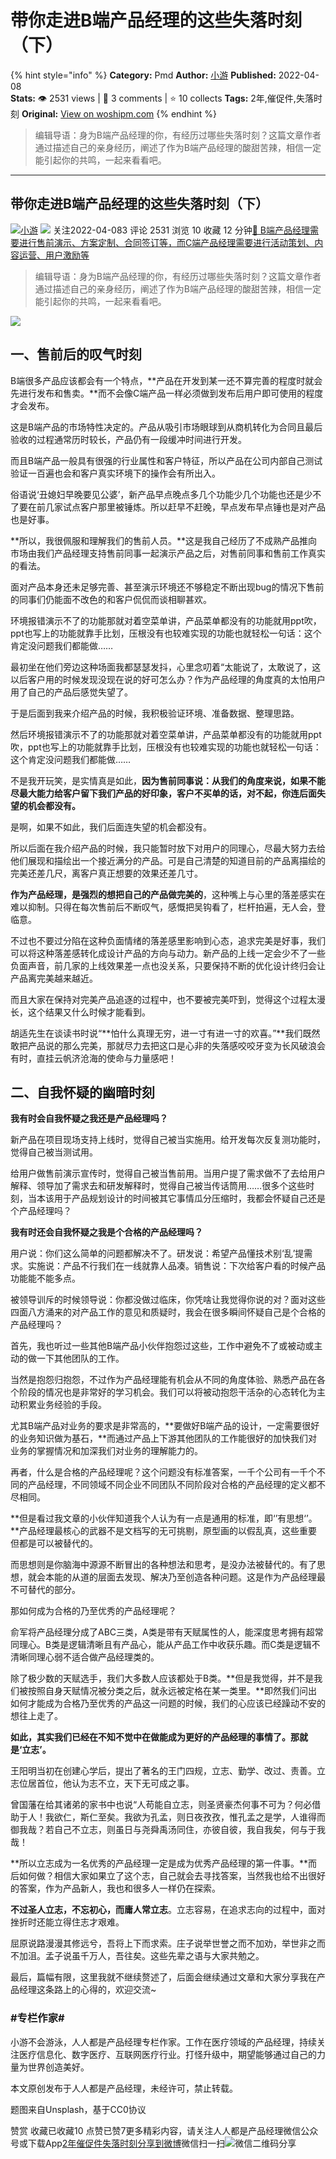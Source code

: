 # 带你走进B端产品经理的这些失落时刻（下）
{% hint style="info" %}
**Category:** Pmd
**Author:** [小游](https://www.woshipm.com/u/1057083)
**Published:** 2022-04-08  
**Stats:** 👁️ 2531 views | 💬 3 comments | ⭐ 10 collects
**Tags:** 2年,催促件,失落时刻
**Original:** [View on woshipm.com](https://www.woshipm.com/pmd/5381841.html)
{% endhint %}
> 编辑导语：身为B端产品经理的你，有经历过哪些失落时刻？这篇文章作者通过描述自己的亲身经历，阐述了作为B端产品经理的酸甜苦辣，相信一定能引起你的共鸣，一起来看看吧。

---

## 带你走进B端产品经理的这些失落时刻（下）

[![](https://static.woshipm.com/APP_U_202102_20210204154220_7891.jpeg?imageView2/1/w/72/h/72/q/100)](https://www.woshipm.com/u/1057083)[小游](https://www.woshipm.com/u/1057083) ![](https://static.woshipm.com/tag/1121_1@2x.png) 关注2022-04-083 评论 2531 浏览 10 收藏 12 分钟[🔗 B端产品经理需要进行售前演示、方案定制、合同签订等，而C端产品经理需要进行活动策划、内容运营、用户激励等](https://ke.qidianla.com/courses/bcpm)

> 编辑导语：身为B端产品经理的你，有经历过哪些失落时刻？这篇文章作者通过描述自己的亲身经历，阐述了作为B端产品经理的酸甜苦辣，相信一定能引起你的共鸣，一起来看看吧。

![](https://image.yunyingpai.com/wp/2022/04/xTZw6GdoJEyLf5E2gM17.png)

## 一、售前后的叹气时刻

B端很多产品应该都会有一个特点，**产品在开发到某一还不算完善的程度时就会先进行发布和售卖。**而不会像C端产品一样必须做到发布后用户即可使用的程度才会发布。

这是B端产品的市场特性决定的。产品从吸引市场眼球到从商机转化为合同且最后验收的过程通常历时较长，产品仍有一段缓冲时间进行开发。

而且B端产品一般具有很强的行业属性和客户特征，所以产品在公司内部自己测试验证一百遍也会和客户真实环境下的操作会有所出入。

俗语说‘丑媳妇早晚要见公婆’，新产品早点晚点多几个功能少几个功能也还是少不了要在前几家试点客户那里被锤炼。所以赶早不赶晚，早点发布早点锤也是对产品也是好事。

**所以，我很佩服和理解我们的售前人员。**这是我自己经历了不成熟产品推向市场由我们产品经理支持售前同事一起演示产品之后，对售前同事和售前工作真实的看法。

面对产品本身还未足够完善、甚至演示环境还不够稳定不断出现bug的情况下售前的同事们仍能面不改色的和客户侃侃而谈相聊甚欢。

环境报错演示不了的功能那就对着空菜单讲，产品菜单都没有的功能就用ppt吹，ppt也写上的功能就靠手比划，压根没有也较难实现的功能也就轻松一句话：这个肯定没问题我们都能做……

最初坐在他们旁边这种场面我都瑟瑟发抖，心里念叨着“太能说了，太敢说了，这以后客户用的时候发现没现在说的好可怎么办？作为产品经理的角度真的太怕用户用了自己的产品后感觉失望了。

于是后面到我来介绍产品的时候，我积极验证环境、准备数据、整理思路。

然后环境报错演示不了的功能那就对着空菜单讲，产品菜单都没有的功能就用ppt吹，ppt也写上的功能就靠手比划，压根没有也较难实现的功能也就轻松一句话：这个肯定没问题我们都能做……

不是我开玩笑，是实情真是如此，**因为售前同事说：从我们的角度来说，如果不能尽最大能力给客户留下我们产品的好印象，客户不买单的话，对不起，你连后面失望的机会都没有。**

是啊，如果不如此，我们后面连失望的机会都没有。

所以后面在我介绍产品的时候，我只能暂时放下对用户的同理心，尽最大努力去给他们展现和描绘出一个接近满分的产品。可是自己清楚的知道目前的产品离描绘的完美还差几尺，离客户真正想要的效果还差几寸。

**作为产品经理，是强烈的想把自己的产品做完美的**，这种嘴上与心里的落差感实在难以抑制。只得在每次售前后不断叹气，感慨把吴钩看了，栏杆拍遍，无人会，登临意。

不过也不要过分陷在这种负面情绪的落差感里影响到心态，追求完美是好事，我们可以将这种落差感转化成设计产品的方向与动力。新产品的上线一定会少不了一些负面声音，前几家的上线效果差一点也没关系，只要保持不断的优化设计终归会让产品离完美越来越近。

而且大家在保持对完美产品追逐的过程中，也不要被完美吓到，觉得这个过程太漫长，这个结果又什么时候才能看到。

胡适先生在谈读书时说“**怕什么真理无穷，进一寸有进一寸的欢喜。”**我们既然敢把产品说的那么完美，那就尽力去把这口是心非的失落感咬咬牙变为长风破浪会有时，直挂云帆济沧海的使命与力量感吧！

## 二、自我怀疑的幽暗时刻

**我有时会自我怀疑之我还是产品经理吗？**

新产品在项目现场支持上线时，觉得自己被当实施用。给开发每次反复测功能时，觉得自己被当测试用。

给用户做售前演示宣传时，觉得自己被当售前用。当用户提了需求做不了去给用户解释、领导加了需求去和研发解释时，觉得自己被当传话筒用……很多个这些时刻，当本该用于产品规划设计的时间被其它事情瓜分压缩时，我都会怀疑自己还是个产品经理吗？

**我有时还会自我怀疑之我是个合格的产品经理吗？**

用户说：你们这么简单的问题都解决不了。研发说：希望产品懂技术别‘乱’提需求。实施说：产品不行我们在一线就靠人品凑。销售说：下次给客户看的时候产品功能能不能多点。

被领导训斥的时候领导说：你都没做过临床，你凭啥让我觉得你说的对？面对这些四面八方涌来的对产品工作的意见和质疑时，我会在很多瞬间怀疑自己是个合格的产品经理吗？

首先，我也听过一些其他B端产品小伙伴抱怨过这些，工作中避免不了或被动或主动的做一下其他团队的工作。

当然是抱怨归抱怨，不过作为产品经理能有机会从不同的角度体验、熟悉产品在各个阶段的情况也是非常好的学习机会。我们可以将被动抱怨干活杂的心态转化为主动积累业务经验的手段。

尤其B端产品对业务的要求是非常高的，**要做好B端产品的设计，一定需要很好的业务知识做为基石，**而通过产品上下游其他团队的工作能很好的加快我们对业务的掌握情况和加深我们对业务的理解能力的。

再者，什么是合格的产品经理呢？这个问题没有标准答案，一千个公司有一千个不同的产品经理，不同领域不同企业不同团队不同阶段对合格的产品经理的定义都不尽相同。

**但是看过我文章的小伙伴知道我个人认为有一点是通用的标准，即‘’有思想‘’。**产品经理最核心的武器不是文档写的无可挑剔，原型画的以假乱真，这些重要但都是可以被替代的。

而思想则是你脑海中源源不断冒出的各种想法和思考，是没办法被替代的。有了思想，就会本能的从道的层面去发现、解决乃至创造各种问题。这是作为产品经理最不可替代的部分。

那如何成为合格的乃至优秀的产品经理呢？

俞军将产品经理分成了ABC三类，A类是带有天赋属性的人，能深度思考拥有超常同理心。B类是逻辑清晰且有产品心，能从产品工作中收获乐趣。而C类是逻辑不清晰同理心弱不适合做产品经理类的。

除了极少数的天赋选手，我们大多数人应该都处于B类。**但是我觉得，并不是我们被按照自身天赋情况被分类之后，就永远被定格在某一类里。**即然我们问出如何才能成为合格乃至优秀的产品这一问题的时候，我们的心应该已经躁动不安的想往上走了。

**如此，其实我们已经在不知不觉中在做能成为更好的产品经理的事情了。那就是‘立志’。**

王阳明当初在创建心学后，提出了著名的王门四规，立志、勤学、改过、责善。立志位居首位，他认为志不立，天下无可成之事。

曾国藩在给其诸弟的家书中也说“人苟能自立志，则圣贤豪杰何事不可为？何必借助于人！我欲仁，斯仁至矣。我欲为孔孟，则日夜孜孜，惟孔孟之是学，人谁得而御我哉？若自己不立志，则虽日与尧舜禹汤同住，亦彼自彼，我自我矣，何与于我哉！

**所以立志成为一名优秀的产品经理一定是成为优秀产品经理的第一件事。**而后如何做？相信大家如果立了这个志，自己就会去寻找答案，当然我也给不出很好的答案，作为产品新人，我也和很多人一样仍在探索。

**不过圣人立志，不忘初心，而庸人常立志**。立志容易，在追求志向的过程中，面对挫折时还能立得住志才艰难。

屈原说路漫漫其修远兮，吾将上下而求索。庄子说举世誉之而不加劝，举世非之而不加沮。孟子说虽千万人，吾往矣。这些先辈之语与大家共勉之。

最后，篇幅有限，这里我就不继续赘述了，后面会继续通过文章和大家分享我在产品经理这条路上的心得的，欢迎交流~

### #专栏作家#

小游不会游泳，人人都是产品经理专栏作家。工作在医疗领域的产品经理，持续关注医疗信息化、数字医疗、互联网医疗行业。打怪升级中，期望能够通过自己的力量为世界创造美好。

本文原创发布于人人都是产品经理，未经许可，禁止转载。

题图来自Unsplash，基于CC0协议

赞赏 收藏已收藏10 点赞已赞7更多精彩内容，请关注人人都是产品经理微信公众号或下载App[2年](https://www.woshipm.com/tag/2%e5%b9%b4)[催促件](https://www.woshipm.com/tag/%e5%82%ac%e4%bf%83%e4%bb%b6)[失落时刻](https://www.woshipm.com/tag/%e5%a4%b1%e8%90%bd%e6%97%b6%e5%88%bb)[分享到微博](https://service.weibo.com/share/share.php?appkey=2775287854&title=带你走进B端产品经理的这些失落时刻（下）&url=https://www.woshipm.com/pmd/5381841.html&pic=https://image.yunyingpai.com/wp/2022/04/xTZw6GdoJEyLf5E2gM17.png)微信扫一扫![微信二维码](https://api.pwmqr.com/qrcode/create/?url=https://www.woshipm.com/pmd/5381841.html)分享